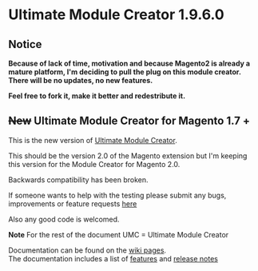 Ultimate Module Creator 1.9.6.0
======
## Notice

<strong>Because of lack of time, motivation and because Magento2 is already a mature platform, I'm deciding to pull the plug on this module creator.  
There will be no updates, no new features.  

Feel free to fork it, make it better and redestribute it. </strong>


<strike>New</strike> Ultimate Module Creator for Magento 1.7 +
-------------

This is the new version of <a href="https://github.com/tzyganu/moduleCreator">Ultimate Module Creator</a>.


This should be the version 2.0 of the Magento extension but I'm keeping this version for the Module Creator for Magento 2.0.  

Backwards compatibility has been broken.

If someone wants to help with the testing please submit any bugs, improvements or feature requests <a href="https://github.com/tzyganu/UMC1.9/issues">here</a>

Also any good code is welcomed.

**Note**
For the rest of the document UMC = Ultimate Module Creator

Documentation can be found on the [wiki pages](https://github.com/tzyganu/UMC1.9/wiki/).  
The documentation includes a list of [features](https://github.com/tzyganu/UMC1.9/wiki/features) and [release notes](https://github.com/tzyganu/UMC1.9/wiki/release-notes)  




